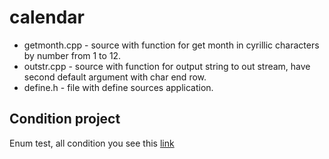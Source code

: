 # calendar

- getmonth.cpp - source with function for get month in cyrillic characters by number from 1 to 12.
- outstr.cpp - source with function for output string to out stream, have second default argument with char end row.
- define.h - file with define sources application.

## Condition project

Enum test, all condition you see this
[link](https://github.com/netology-code/cppm-homeworks/tree/main/02/01)
